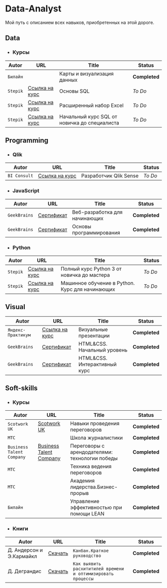 # Data-Analyst
Мой путь с описанием всех навыков, приобретенных на этой дороге.

  ## Data
  - ### Курсы
  | Autor | URL | Title | Status
  | --- | --- | --- | --- |
  | `Билайн` | | Карты и визуализация данных | **Completed** |
  | `Stepik` | [Ссылка на курс](https://stepik.org/course/61247/promo) | Основы SQL | *To Do* |
  | `Stepik` | [Ссылка на курс](https://stepik.org/course/175382/promo) | Расширенный набор Excel | *To Do* |
  | `Stepik` | [Ссылка на курс](https://stepik.org/course/175382/promo) | Начальный курс SQL от новичка до специалиста | *To Do* |
  ## Programming
  - ### Qlik
  | Autor | URL | Title | Status
  | --- | --- | --- | --- |
  | `BI Consult` | [Ссылка на курс](https://education.biconsult.ru/courses/19/) | Разработчик Qlik Sense | *To Do* |
  - ### JavaScript
  | Autor | URL | Title | Status
  | --- | --- | --- | --- |
  | `GeekBrains` | [Сертификат](https://github.com/ivushkin/Data-Analyst/blob/1c1f1bf5a454184d595989a77e2c63c88cfc538f/Certificates/%D0%92%D0%B5%D0%B1-%D0%A0%D0%B0%D0%B7%D1%80%D0%B0%D0%B1%D0%BE%D1%82%D0%BA%D0%B0%20%D0%B4%D0%BB%D1%8F%20%D0%BD%D0%B0%D1%87%D0%B8%D0%BD%D0%B0%D1%8E%D1%89%D0%B8%D1%85.pdf) | Веб-разработка для начинающих | **Completed** |
  | `GeekBrains` | [Сертификат](https://github.com/ivushkin/Data-Analyst/blob/29acb76419dd2d341c799d7e8c9f7207ce25e6af/Certificates/%D0%9E%D1%81%D0%BD%D0%BE%D0%B2%D1%8B%20%D0%BF%D1%80%D0%BE%D0%B3%D1%80%D0%B0%D0%BC%D0%BC%D0%B8%D1%80%D0%BE%D0%B2%D0%B0%D0%BD%D0%B8%D1%8F.%D0%9D%D0%B0%D1%87%D0%B0%D0%BB%D1%8C%D0%BD%D1%8B%D0%B9%20%D1%83%D1%80%D0%BE%D0%B2%D0%B5%D0%BD%D1%8C.pdf) | Основы программирования | **Completed** |

  - ### Python
  | Autor | URL | Title | Status
  | --- | --- | --- | --- |
  | `Stepik` | [Ссылка на курс](https://stepik.org/course/175382/promo) | Полный курс Python 3 от новичка до мастера | *To Do* |
  | `Stepik` | [Ссылка на курс](https://stepik.org/course/175382/promo) | Машинное обучение в Python. Курс для начинающих | *To Do* |
  
  ## Visual
  | Autor | URL | Title | Status
  | --- | --- | --- | --- |
  | `Яндекс-Практикум` | [Ссылка на курс](https://practicum.yandex.ru/profile/visual-presentation/) | Визуальные презентации | **Completed** |
  | `GeekBrains` | [Сертификат](https://github.com/ivushkin/Data-Analyst/blob/c7f4654d0c875e505feef03ba57d9cf8ff0de13b/Certificates/HTML%26CSS.%20%D0%9D%D0%B0%D1%87%D0%B0%D0%BB%D1%8C%D0%BD%D1%8B%D0%B9%20%D1%83%D1%80%D0%BE%D0%B2%D0%B5%D0%BD%D1%8C.pdf) | HTML&CSS. Начальный уровень | **Completed** |
  | `GeekBrains` | [Сертификат](https://github.com/ivushkin/Data-Analyst/blob/ce903d8c54ad49adfb21ce064b0d7ff71b9dd44a/Certificates/HTML%26CSS.%D0%98%D0%BD%D1%82%D0%B5%D1%80%D0%B0%D0%BA%D1%82%D0%B8%D0%B2%D0%BD%D1%8B%D0%B9%20%D0%BA%D1%83%D1%80%D1%81.pdf) | HTML&CSS. Интерактивный курс | **Completed** |
  
  ## Soft-skills
  - ### Курсы
  | Autor | URL | Title | Status
  | --- | --- | --- | --- |
  | `Scotwork UK` | [Scotwork UK](https://www.scotwork.co.uk/ ) | Навыки проведения переговоров | **Completed** |
  | `МТС` |  | Школа журналистики | **Completed** |
  | `Business Talent Company` | [Business Talent Company](https://btcompany.ru/ ) | Переговоры с арендодателями: технологии победы | **Completed** |
  | `МТС` |  | Техника ведения переговоров | **Completed** |
  | `МТС` |  | Академия лидерства.Бизнес-прорыв | **Completed** |
  | `Билайн` |  | Управление эффективностью при помощи LEAN | **Completed** |
  - ### Книги
  | Autor | URL | Title | Status
  | --- | --- | --- | --- |
  | Д. Андерсон и Э.Кармайкл | [Скачать](https://github.com/ivushkin/Data-Analyst/blob/4e8ca5cc1337a60adadb87b72896f1a7cbd0a91c/Books/%D0%9A%D0%B0%D0%BD%D0%B1%D0%B0%D0%BD.%20%D0%9A%D1%80%D0%B0%D1%82%D0%BA%D0%BE%D0%B5%20%D1%80%D1%83%D0%BA%D0%BE%D0%B2%D0%BE%D0%B4%D1%81%D1%82%D0%B2%D0%BE.pdf) | `Канбан.Краткое руководство` | **Completed** |
  | Д. Деграндис | [Скачать](https://github.com/ivushkin/Data-Analyst/blob/1ba199f3a6a819069555bd241b9f49f5d887fede/Books/%D0%9A%D0%B0%D0%BA%20%D0%B2%D1%8B%D1%8F%D0%B2%D0%B8%D1%82%D1%8C%20%D1%80%D0%B0%D1%81%D1%85%D0%B8%D1%82%D0%B8%D1%82%D0%B8%D1%82%D0%B5%D0%BB%D0%B5%D0%B9%20%D0%B2%D1%80%D0%B5%D0%BC%D0%B5%D0%BD%D0%B8%20%D0%B8%20%D0%B2%D0%B8%D0%B7%D1%83%D0%B0%D0%BB%D0%B8%D0%B7%D0%B8%D1%80%D0%BE%D0%B2%D0%B0%D1%82%D1%8C%20%D1%80%D0%B0%D0%B1%D0%BE%D1%82%D1%83.pdf) | `Как выявить расхититилей времени и оптимизировать процессы` | **Completed** |
